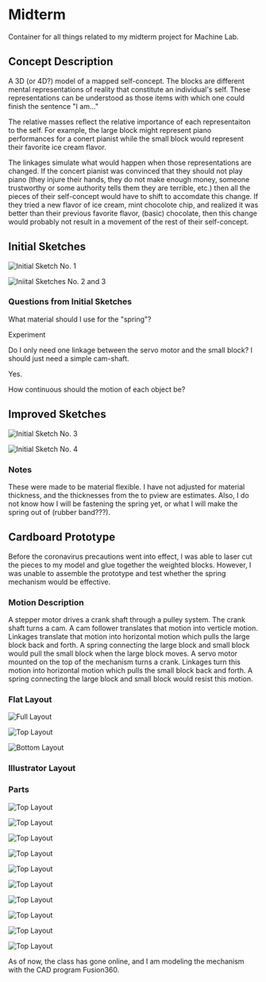 # Midterm #

Container for all things related to my midterm project for Machine Lab.

## Concept Description ##
A 3D (or 4D?) model of a mapped self-concept. The blocks are different mental representations of reality that constitute an individual's self. These representations can be understood as those items with which one could finish the sentence "I am..." 

The relative masses reflect the relative importance of each representaiton to the self. For example, the large block might represent piano performances for a conert pianist while the small block would represent their favorite ice cream flavor. 

The linkages simulate what would happen when those representations are changed. If the concert pianist was convinced that they should not play piano (they injure their hands, they do not make enough money, someone trustworthy or some authority tells them they are terrible, etc.) then all the pieces of their self-concept would have to shift to accomdate this change. If they tried a new flavor of ice cream, mint chocolote chip, and realized it was better than their previous favorite flavor, (basic) chocolate, then this change would probably not result in a movement of the rest of their self-concept.

## Initial Sketches ##

![Initial Sketch No. 1](https://github.com/bassmonkey620/Machine-Lab/blob/master/midterm/referenceMedia/200226_midtermSketch_01.png)

![Iniital Sketches No. 2 and 3](https://github.com/bassmonkey620/Machine-Lab/blob/master/midterm/referenceMedia/200226_midtermSketch_02.png)

### Questions from Initial Sketches ###

What material should I use for the "spring"?

Experiment

Do I only need one linkage between the servo motor and the small block? I should just need a simple cam-shaft.

Yes.

How continuous should the motion of each object be?

## Improved Sketches ##

![Initial Sketch No. 3](https://github.com/bassmonkey620/Machine-Lab/blob/master/midterm/referenceMedia/200229_midtermSketch_03.jpg)

![Initial Sketch No. 4](https://github.com/bassmonkey620/Machine-Lab/blob/master/midterm/referenceMedia/200229_midtermSketch_04.jpg)

### Notes ###

These were made to be material flexible. I have not adjusted for material thickness, and the thicknesses from the to pview are estimates. Also, I do not know how I will be fastening the spring yet, or what I will make the spring out of (rubber band???).

## Cardboard Prototype ##

Before the coronavirus precautions went into effect, I was able to laser cut the pieces to my model and glue together the weighted blocks. However, I was unable to assemble the prototype and test whether the spring mechanism would be effective.

### Motion Description ###

A stepper motor drives a crank shaft through a pulley system. The crank shaft turns a cam. A cam follower translates that motion into verticle motion. Linkages translate that motion into horizontal motion which pulls the large block back and forth. A spring connecting the large block and small block would pull the small block when the large block moves. A servo motor mounted on the top of the mechanism turns a crank. Linkages turn this motion into horizontal motion which pulls the small block back and forth. A spring connecting the large block and small block would resist this motion.


### Flat Layout ###

![Full Layout](https://github.com/bassmonkey620/Machine-Lab/blob/master/midterm/referenceMedia/cardboardModel/200317_midterm_cardboard_fullLayout.jpg)

![Top Layout](https://github.com/bassmonkey620/Machine-Lab/blob/master/midterm/referenceMedia/cardboardModel/200317_midterm_cardboard_topLayoutElectronics.jpg)

![Bottom Layout](https://github.com/bassmonkey620/Machine-Lab/blob/master/midterm/referenceMedia/cardboardModel/200317_midterm_cardboard_bottomLayoutElectronics.jpg)

### Illustrator Layout ###

### Parts ###

![Top Layout](https://github.com/bassmonkey620/Machine-Lab/blob/master/midterm/referenceMedia/cardboardModel/200317_midterm_cardboard_smallBlock.jpg)

![Top Layout](https://github.com/bassmonkey620/Machine-Lab/blob/master/midterm/referenceMedia/cardboardModel/200317_midterm_cardboard_largeBlock.jpg)

![Top Layout](https://github.com/bassmonkey620/Machine-Lab/blob/master/midterm/referenceMedia/cardboardModel/200317_midterm_cardboard_side.jpg)

![Top Layout](https://github.com/bassmonkey620/Machine-Lab/blob/master/midterm/referenceMedia/cardboardModel/200317_midterm_cardboard_shaftSupport.jpg)

![Top Layout](https://github.com/bassmonkey620/Machine-Lab/blob/master/midterm/referenceMedia/cardboardModel/200317_midterm_cardboard_servoSupport.jpg)

![Top Layout](https://github.com/bassmonkey620/Machine-Lab/blob/master/midterm/referenceMedia/cardboardModel/200317_midterm_cardboard_linkageSmallBlock.jpg)

![Top Layout](https://github.com/bassmonkey620/Machine-Lab/blob/master/midterm/referenceMedia/cardboardModel/200317_midterm_cardboard_linkageLargeBlock.jpg)

![Top Layout](https://github.com/bassmonkey620/Machine-Lab/blob/master/midterm/referenceMedia/cardboardModel/200317_midterm_cardboard_linkageCamFollower.jpg)

![Top Layout](https://github.com/bassmonkey620/Machine-Lab/blob/master/midterm/referenceMedia/cardboardModel/200317_midterm_cardboard_camFollower.jpg)

![Top Layout](https://github.com/bassmonkey620/Machine-Lab/blob/master/midterm/referenceMedia/cardboardModel/200317_midterm_cardboard_crank.jpg)

As of now, the class has gone online, and I am modeling the mechanism with the CAD program Fusion360.
